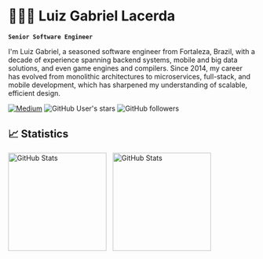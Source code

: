# 👨🏻‍💻 Luiz Gabriel Lacerda

**`Senior Software Engineer`**

I'm Luiz Gabriel, a seasoned software engineer from Fortaleza, Brazil, with a decade of experience spanning backend systems, mobile and big data solutions, and even game engines and compilers.
Since 2014, my career has evolved from monolithic architectures to microservices, full-stack, and mobile development, which has sharpened my understanding of scalable, efficient design.

<p align="left">
    <a href="https://medium.com/@luizgabriel.info"><img src="https://img.shields.io/badge/Medium-12100E?style=for-the-badge&logo=medium&logoColor=white" alt="Medium" /></a>
    <img alt="GitHub User's stars" src="https://img.shields.io/github/stars/luizgabriel?style=for-the-badge&logo=github&labelColor=%23120f0e">
    <img alt="GitHub followers" src="https://img.shields.io/github/followers/luizgabriel?style=for-the-badge&logo=github&labelColor=%23120f0e" />
</p>

## 📈 Statistics

<p>
  <img 
    align="left" 
    alt="GitHub Stats" 
    height="200" 
    style="padding-right: 10px;" 
    src="https://github-stats-ten-pied.vercel.app/api?username=Luizgabriel&show_icons=true&theme=transparent&include_all_commits=true&locale=pt-BR" 
  />
  <img 
      align="left" 
      alt="GitHub Stats" 
      height="200" 
      src="https://github-stats-ten-pied.vercel.app/api/top-langs/?username=Luizgabriel&theme=transparent&layout=compact&custom_title=Tecnologias&langs_count=10&locale=pt-BR" 
  />
</p>

